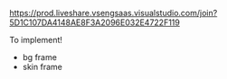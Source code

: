 https://prod.liveshare.vsengsaas.visualstudio.com/join?5D1C107DA4148AE8F3A2096E032E4722F119

To implement!
- bg frame
- skin frame